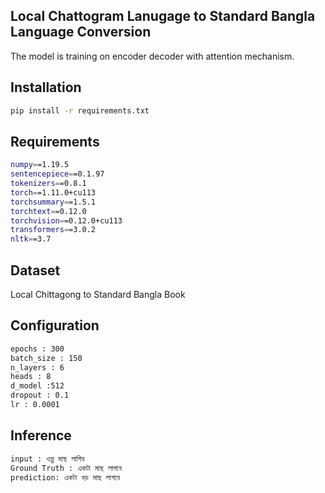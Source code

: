 ## Local Chattogram Lanugage to Standard Bangla Language Conversion

The model is training on encoder decoder with attention mechanism. 

## Installation
```bash
pip install -r requirements.txt
```
## Requirements
```bash
numpy==1.19.5
sentencepiece==0.1.97
tokenizers==0.8.1
torch==1.11.0+cu113
torchsummary==1.5.1
torchtext==0.12.0
torchvision==0.12.0+cu113
transformers==3.0.2
nltk==3.7 
```
## Dataset
Local Chittagong to Standard Bangla Book
## Configuration

```bash
epochs : 300
batch_size : 150
n_layers : 6  
heads : 8
d_model :512
dropout : 0.1
lr : 0.0001
```

## Inference
```bash
input : ওগ্গ মাছ লাগিব 
Ground Truth : একটা মাছ লাগবে
prediction: একটা বড় মাছ লাগবে
```
